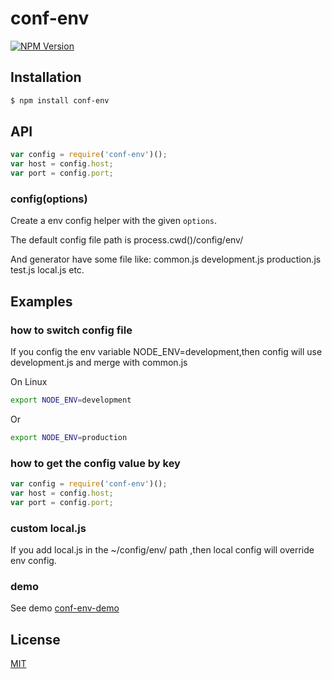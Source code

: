 # conf-env

[![NPM Version][npm-image]][npm-url]

## Installation

```bash
$ npm install conf-env
```

## API


```js
var config = require('conf-env')();
var host = config.host;
var port = config.port;
```

### config(options)

Create a env config helper with the given `options`.

The default config file path is process.cwd()/config/env/

And generator have some file like: common.js  development.js production.js test.js local.js etc.


## Examples


### how to switch config file
 
If you config the env variable NODE_ENV=development,then config will use development.js and merge with common.js

On Linux

```bash
export NODE_ENV=development  
```

Or 
```bash
export NODE_ENV=production  
```

### how to get the config value by key

```js
var config = require('conf-env')();
var host = config.host;
var port = config.port;
```

### custom local.js

If you add local.js in the ~/config/env/ path ,then local config will override env config.

### demo 

See demo [conf-env-demo](https://github.com/perzy/conf-env-demo)


## License

[MIT](LICENSE)

[npm-image]: https://img.shields.io/npm/v/conf-env.svg
[npm-url]: https://npmjs.org/package/conf-env